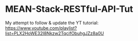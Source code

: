 # MEAN-Stack-RESTful-API-Tut
My attempt to follow &amp; update the YT tutorial: https://www.youtube.com/playlist?list=PLX2HoWE32I8Nkzw2TqcifObuhgJZz8a0U
